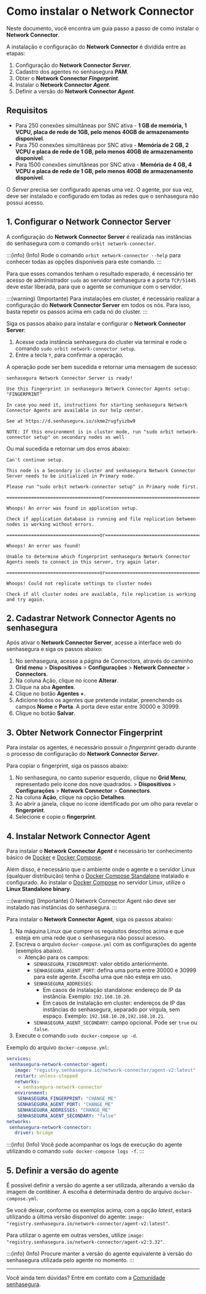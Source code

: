 # Como instalar o Network Connector

Neste documento, você encontra um guia passo a passo de como instalar o **Network Connector**.

A instalação e configuração do **Network Connector** é dividida entre as etapas:

1. Configuração do **Network Connector *Server***.
2. Cadastro dos agentes no senhasegura **PAM**.
3. Obter o **Network Connector *Fingerprint***.
4. Instalar o **Network Connector *Agent***.
5. Definir a versão do **Network Connector *Agent***.
    
## Requisitos

* Para 250 conexões simultâneas por SNC ativa - **1 GB de memória, 1 VCPU, placa de rede de 1GB, pelo menos 40GB de armazenamento disponível**.
* Para 750 conexões simultâneas por SNC ativa - **Memória de 2 GB, 2 VCPU e placa de rede de 1 GB, pelo menos 40GB de armazenamento disponível**.   
* Para 1500 conexões simultâneas por SNC ativa - **Memória de 4 GB, 4 VCPU e placa de rede de 1 GB, pelo menos 40GB de armazenamento disponível**.

O *Server* precisa ser configurado apenas uma vez. O agente, por sua vez, deve ser instalado e configurado em todas as redes que o senhasegura não possui acesso.

## 1. Configurar o Network Connector Server

A configuração do **Network Connector Server** é realizada nas instâncias do senhasegura com o comando `orbit network-connector`.

:::(info) (Info)
Rode o comando `orbit network-connector --help` para conhecer todas as opções disponíveis para este comando.
:::

Para que esses comandos tenham o resultado esperado, é necessário ter acesso de administrador `sudo` ao servidor senhasegura e a porta `TCP/51445` deve estar liberada, para que o agente se comunique com o servidor.

:::(warning) (Importante)
Para instalações em cluster, é necessário realizar a configuração do **Network Connector Server** em todos os nós. Para isso, basta repetir os passos acima em cada nó do cluster.
:::

Siga os passos abaixo para instalar e configurar o **Network Connector Server**:

1. Acesse cada instância senhasegura do cluster via terminal e rode o comando `sudo orbit network-connector setup`.
2. Entre a tecla `Y`, para confirmar a operação.

A operação pode ser bem sucedida e retornar uma mensagem de sucesso:

```
senhasegura Network Connector Server is ready!

Use this fingerprint in senhasegura Network Connector Agents setup: "FINGERPRINT"

In case you need it, instructions for starting senhasegura Network Connector Agents are available in our help center.

See at https://d.senhasegura.io/skme2rugfyizbw9

NOTE: If this environment is in cluster mode, run "sudo orbit network-connector setup" on secondary nodes as well
```

Ou mal sucedida e retornar um dos erros abaixo:

```
Can't continue setup.

This node is a Secondary in cluster and senhasegura Network Connector Server needs to be initialized in Primary node.

Please run "sudo orbit network-connector setup" in Primary node first.

==================================or=====================================

Whoops! An error was found in application setup.

Check if application database is running and file replication between nodes is working without errors.

==================================or=====================================

Whoops! An error was found!

Unable to determine which fingerprint senhasegura Network Connector Agents needs to connect in this server, try again later.

==================================or=====================================
 
Whoops! Could not replicate settings to cluster nodes

Check if all cluster nodes are available, file replication is working and try again.
```

## 2. Cadastrar Network Connector Agents no senhasegura

Após ativar o **Network Connector Server**, acesse a interface web do senhasegura e siga os passos abaixo:

1. No senhasegura, acesse a página de Connectors, através do caminho **Grid menu** > **Dispositivos** > **Configurações** > **Network Connector** > **Connectors**.
2. Na coluna Ação, clique no ícone **Alterar**.
3. Clique na aba **Agentes**.
4. Clique no botão **Agentes +**.
5. Adicione todos os agentes que pretende instalar, preenchendo os campos **Nome** e **Porta**. A porta deve estar entre 30000 e 30999.
6. Clique no botão **Salvar**.

## 3. Obter Network Connector Fingerprint

Para instalar os agentes, é necessário possuir o *fingerprint* gerado durante o processo de configuração do **Network Connector *Server***.

Para copiar o fingerprint, siga os passos abaixo:

1. No senhasegura, no canto superior esquerdo, clique no **Grid Menu**, representado pelo ícone dos nove quadrados. > **Dispositivos** > **Configurações** > **Network Connector** > **Connectors**.
2. Na coluna **Ação**, clique na opção **Detalhes**.
3. Ao abrir a janela, clique no ícone identificado por um olho para revelar o **fingerprint**.
4. Selecione e copie o **fingerprint**.

## 4. Instalar Network Connector Agent

Para instalar o **Network Connector *Agent*** é necessário ter conhecimento básico de [Docker](https://docs.docker.com/engine/) e [Docker Compose](https://docs.docker.com/compose/).

Além disso, é necessário que o ambiente onde o agente e o servidor Linux (qualquer distribuição) tenha o [Docker Compose Standalone](https://docs.docker.com/compose/install/other/) instalado e configurado. Ao instalar o [Docker Compose](https://docs.docker.com/compose/install/) no servidor Linux, utilize o **Linux Standalone binary**.

:::(warning) (Importante)
O Network Connector Agent não deve ser instalado nas instâncias do senhasegura.
:::

Para instalar o **Network Connector Agent**, siga os passos abaixo:

1. Na máquina Linux que cumpre os requisitos descritos acima e que esteja em uma rede que o senhasegura não possui acesso.
2. Escreva o arquivo `docker-compose.yml` com as configurações do agente (exemplos abaixo).
	* Atenção para os campos:
    	* `SENHASEGURA_FINGERPRINT`: valor obtido anteriormente.
    	* `SENHASEGURA_AGENT_PORT`: defina uma porta entre 30000 e 30999 para este agente. Escolha uma que não esteja em uso.
    	* `SENHASEGURA_ADDRESSES`:
        	* Em casos de instalação standalone: endereço de IP da instância. Exemplo: `192.168.10.20`.
        	* Em casos de instalação em cluster: endereços de IP das instâncias do senhasegura, separado por vírgula, sem espaço. Exemplo: `192.168.10.20,192.168.10.21`.
    	* `SENHASEGURA_AGENT_SECONDARY`: campo opcional. Pode ser `true` ou `false`.
3. Execute o comando `sudo docker-compose up -d`.

Exemplo do arquivo `docker-compose.yml`:

```yml
services:
 senhasegura-network-connector-agent:
   image: "registry.senhasegura.io/network-connector/agent-v2:latest"
   restart: unless-stopped
   networks:
 	- senhasegura-network-connector
   environment:
 	SENHASEGURA_FINGERPRINT: "CHANGE_ME"
 	SENHASEGURA_AGENT_PORT: "CHANGE_ME"
 	SENHASEGURA_ADDRESSES: "CHANGE_ME"
 	SENHASEGURA_AGENT_SECONDARY: "false"
networks:
 senhasegura-network-connector:
   driver: bridge
```

:::(info) (Info)
Você pode acompanhar os logs de execução do agente utilizando o comando `sudo docker-compose logs -f`.
:::

## 5. Definir a versão do agente

É possível definir a versão do agente a ser utilizada, alterando a versão da imagem de contêiner. A escolha é determinada dentro do arquivo `docker-compose.yml`.

Se você deixar, conforme os exemplos acima, com a opção *latest*, estará utilizando a última versão disponível do agente: `image: "registry.senhasegura.io/network-connector/agent-v2:latest"`.

Para utilizar o agente em outras versões, utilize `image: "registry.senhasegura.io/network-connector/agent-v2:3.32"`.

:::(info) (Info)
Procure manter a versão do agente equivalente à versão do senhasegura utilizada pelo agente no momento.
:::

---

Você ainda tem dúvidas? Entre em contato com a [Comunidade senhasegura](https://community.senhasegura.io/).